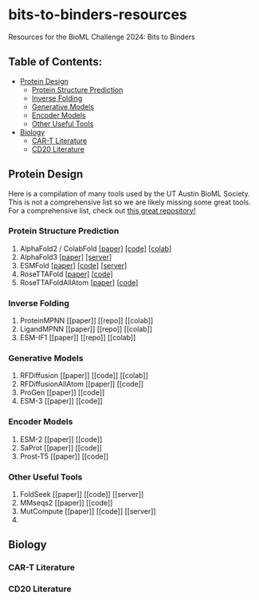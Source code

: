 # bits-to-binders-resources
Resources for the BioML Challenge 2024: Bits to Binders


## Table of Contents:
- [Protein Design](#protein-design)
  - [Protein Structure Prediction](#protein-structure-prediction)
  - [Inverse Folding](#inverse-folding)
  - [Generative Models](#generative-models)
  - [Encoder Models](#encoder-models)
  - [Other Useful Tools](#other-useful-tools)
- [Biology](#biology)
  - [CAR-T Literature](#car-t-literature)
  - [CD20 Literature](#cd20-literature)


## Protein Design
Here is a compilation of many tools used by the UT Austin BioML Society. This is not a comprehensive list so we are likely missing some great tools. For a comprehensive list, check out [this great repository!](https://github.com/Peldom/papers_for_protein_design_using_DL?tab=readme-ov-file)


### Protein Structure Prediction
1. AlphaFold2 / ColabFold [[paper]](https://www.nature.com/articles/s41586-021-03819-2) [[code]](https://github.com/google-deepmind/alphafold) [[colab]](https://colab.research.google.com/github/sokrypton/ColabFold/blob/main/AlphaFold2.ipynb)
2. AlphaFold3 [[paper]](https://www.nature.com/articles/s41586-024-07487-w) [[server]](https://alphafoldserver.com/about)
3. ESMFold [[paper]](https://www.science.org/doi/10.1126/science.ade2574) [[code]](https://github.com/facebookresearch/esm) [[server]](https://esmatlas.com/resources?action=fold)
4. RoseTTAFold [[paper]](https://www.science.org/doi/10.1126/science.abj8754) [[code]](https://github.com/RosettaCommons/RoseTTAFold)
5. RoseTTAFoldAllAtom [[paper]](https://www.science.org/doi/10.1126/science.adl2528) [[code]](https://github.com/baker-laboratory/RoseTTAFold-All-Atom)

### Inverse Folding
1. ProteinMPNN [[paper]] [[repo]] [[colab]]
2. LigandMPNN [[paper]] [[repo]] [[colab]]
3. ESM-IF1 [[paper]] [[repo]] [[colab]]

### Generative Models
1. RFDiffusion [[paper]] [[code]] [[colab]]
2. RFDiffusionAllAtom [[paper]] [[code]]
3. ProGen [[paper]] [[code]]
4. ESM-3 [[paper]] [[code]]

### Encoder Models
1. ESM-2 [[paper]] [[code]]
2. SaProt [[paper]] [[code]]
3. Prost-T5 [[paper]] [[code]]


### Other Useful Tools
1. FoldSeek [[paper]] [[code]] [[server]]
2. MMseqs2 [[paper]] [[code]]
3. MutCompute [[paper]] [[code]] [[server]]
4. 

## Biology

### CAR-T Literature

### CD20 Literature

